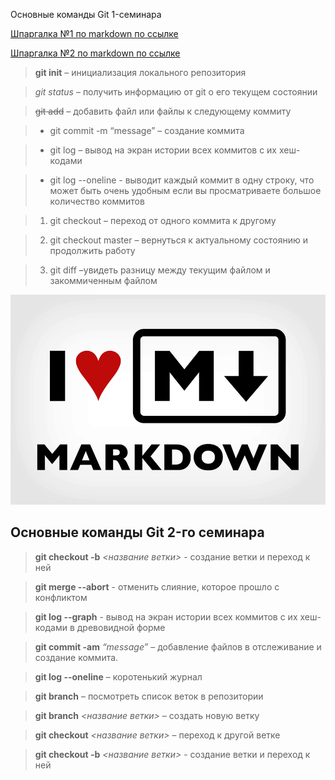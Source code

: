 Основные команды Git 1-семинара

[Шпаргалка №1 по markdown по ссылке](http://konvut.github.io/k50articles/)

[Шпаргалка №2 по markdown по ссылке](https://learn.microsoft.com/ru-ru/contribute/markdown-reference)

>**git init** – инициализация локального репозитория

> *git status* – получить информацию от git о его текущем состоянии

> ~~git add~~ – добавить файл или файлы к следующему коммиту

> + git commit -m “message” – создание коммита

> + git log – вывод на экран истории всех коммитов с их хеш-кодами

> + git log --oneline - выводит каждый коммит в одну строку, что может быть очень удобным если вы просматриваете большое количество коммитов

> 1. git checkout – переход от одного коммита к другому

> 2. git checkout master – вернуться к актуальному состоянию и продолжить работу

> 3. git diff –увидеть разницу между текущим файлом и закоммиченным файлом

![](1-01.png "текст всплывает при наведении")

## Основные команды Git 2-го семинара

> **git checkout  -b** *<название ветки>* - создание ветки и переход к ней

>**git merge --abort** - отменить слияние, которое прошло с конфликтом

>**git log --graph** - вывод на экран истории всех коммитов с их хеш-кодами в древовидной форме

>**git commit -am** *“message”* – добавление файлов в отслеживание и       создание коммита.

>**git log --oneline** – коротенький журнал

> **git branch** – посмотреть список веток в репозитории

> **git branch** *<название ветки>* – создать новую ветку

> **git checkout** *<название ветки>* – переход к другой ветке

>**git checkout -b** *<название ветки>* - создание ветки и переход к ней








